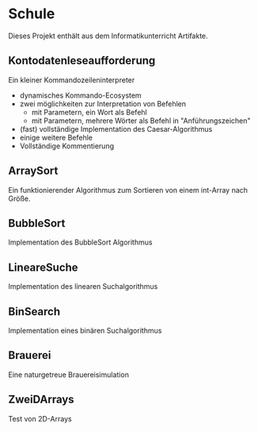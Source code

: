 # Schule

Dieses Projekt enthält aus dem Informatikunterricht Artifakte.

## Kontodatenleseaufforderung
Ein kleiner Kommandozeileninterpreter
- dynamisches Kommando-Ecosystem
- zwei möglichkeiten zur Interpretation von Befehlen
  - mit Parametern, ein Wort als Befehl
  - mit Parametern, mehrere Wörter als Befehl in "Anführungszeichen"
- (fast) vollständige Implementation des Caesar-Algorithmus
- einige weitere Befehle
- Vollständige Kommentierung

## ArraySort
Ein funktionierender Algorithmus zum Sortieren von einem int-Array nach Größe.

## BubbleSort
Implementation des BubbleSort Algorithmus

## LineareSuche
Implementation des linearen Suchalgorithmus

## BinSearch
Implementation eines binären Suchalgorithmus

## Brauerei
Eine naturgetreue Brauereisimulation

## ZweiDArrays
Test von 2D-Arrays
